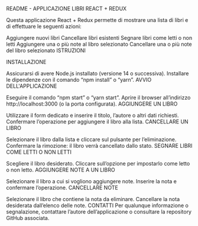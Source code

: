 README - APPLICAZIONE LIBRI REACT + REDUX

Questa applicazione React + Redux permette di mostrare una lista di libri e di effettuare le seguenti azioni:

Aggiungere nuovi libri
Cancellare libri esistenti
Segnare libri come letti o non letti
Aggiungere una o più note al libro selezionato
Cancellare una o più note del libro selezionato
ISTRUZIONI

INSTALLAZIONE

Assicurarsi di avere Node.js installato (versione 14 o successiva).
Installare le dipendenze con il comando “npm install” o “yarn”.
AVVIO DELL'APPLICAZIONE

Eseguire il comando “npm start” o “yarn start”.
Aprire il browser all’indirizzo http://localhost:3000 (o la porta configurata).
AGGIUNGERE UN LIBRO

Utilizzare il form dedicato e inserire il titolo, l’autore o altri dati richiesti.
Confermare l’operazione per aggiungere il libro alla lista.
CANCELLARE UN LIBRO

Selezionare il libro dalla lista e cliccare sul pulsante per l’eliminazione.
Confermare la rimozione: il libro verrà cancellato dallo stato.
SEGNARE LIBRI COME LETTI O NON LETTI

Scegliere il libro desiderato.
Cliccare sull’opzione per impostarlo come letto o non letto.
AGGIUNGERE NOTE A UN LIBRO

Selezionare il libro a cui si vogliono aggiungere note.
Inserire la nota e confermare l’operazione.
CANCELLARE NOTE

Selezionare il libro che contiene la nota da eliminare.
Cancellare la nota desiderata dall’elenco delle note.
CONTATTI Per qualunque informazione o segnalazione, contattare l’autore dell’applicazione o consultare la repository GitHub associata.
